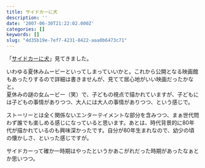 ```yaml
---
title: サイドカーに犬
description: ''
date: '2007-06-30T21:22:02.000Z'
categories: []
keywords: []
slug: "4d35b19e-7ef7-4231-8422-aaa0b6473c71"
---
```

「[サイドカーに犬](http://sidecar-movie.jp/)」見てきました。

いわゆる夏休みムービーといってしまっていいかと。これから公開となる映画館もあったりするので詳細は書きませんが、見てて居心地がいい映画だったかなと。  
夏休みの謎の女ムービー（笑）で、子どもの視点で描かれていますが、子どもには子どもの事情がありつつ、大人には大人の事情がありつつ、という感じで。

ストーリーとは全く関係ないエンターテイメントな部分を含みつつ、まぁ世代問わず誰でも楽しめる感じになっていると思います。あとは、時代背景的に80年代が描かれているのも興味深かったです。自分が80年生まれなので、幼少の頃の懐かしさ、といった感じですが。

サイドカーって確か一時期はやったというかあこがれだった時期があったなぁとか思いつつ。